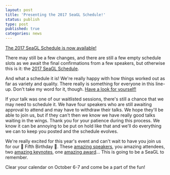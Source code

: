 ```yaml
---
layout: post
title: 'Presenting the 2017 SeaGL Schedule!'
status: publish
type: post
published: true
categories: news
---
```


[The 2017 SeaGL Schedule is now available!](https://osem.seagl.org/conferences/seagl2017/schedule)

There may still be a few changes, and there are still a few empty schedule slots as we await the final confirmations from a few speakers, but otherwise this is it: the [2017 SeaGL Schedule](https://osem.seagl.org/conferences/seagl2017/schedule).

And what a schedule it is! We're really happy with how things worked out as far as variety and quality. There really is something for everyone in this line-up. Don't take my word for it, though. [Have a look for yourself!](https://osem.seagl.org/conferences/seagl2017/schedule)

If your talk was one of our waitlisted sessions, there's still a chance that we may need to schedule it. We have four speakers who are still awaiting approval to attend and may have to withdraw their talks. We hope they'll be able to join us, but if they can't then we know we have really good talks waiting in the wings. Thank you for your patience during this process. We know it can be annoying to be put on hold like that and we'll do everything we can to keep you posted and the schedule evolves.

We're really excited for this year's event and can't wait to have you join us for our 🎂 Fifth Birthday 🎂. These [amazing speakers](https://osem.seagl.org/conferences/seagl2017/schedule), you amazing attendees, two [amazing keynotes](http://seagl.org/news/2017/07/25/Keynote_Announce.html), one [amazing award](http://seagl.org/news/2017/08/19/CA_nomsclosing.html)… This is going to be a SeaGL to remember.

Clear your calendar on October 6-7 and come be a part of the fun!
